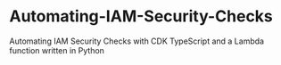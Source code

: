 # Automating-IAM-Security-Checks
 Automating IAM Security Checks with CDK TypeScript and a Lambda function written in Python
